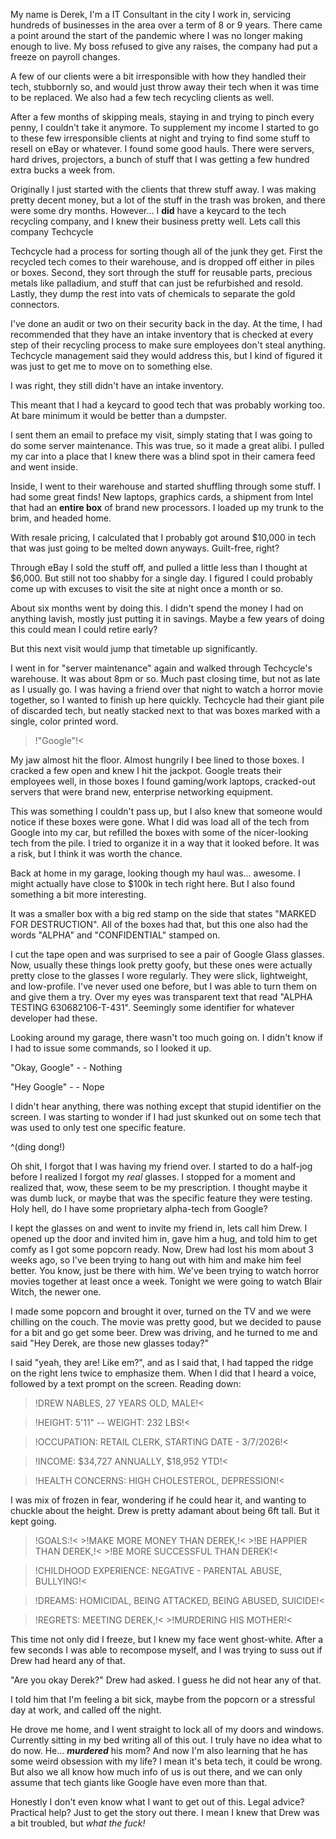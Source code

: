 My name is Derek, I'm a IT Consultant in the city I work in, servicing hundreds of businesses in the area over a term of 8 or 9 years. There came a point around the start of the pandemic where I was no longer making enough to live. My boss refused to give any raises, the company had put a freeze on payroll changes.

A few of our clients were a bit irresponsible with how they handled their tech, stubbornly so, and would just throw away their tech when it was time to be replaced. We also had a few tech recycling clients as well.

After a few months of skipping meals, staying in and trying to pinch every penny, I couldn't take it anymore. To supplement my income I started to go to these few irresponsible clients at night and trying to find some stuff to resell on eBay or whatever. I found some good hauls. There were servers, hard drives, projectors, a bunch of stuff that I was getting a few hundred extra bucks a week from.

Originally I just started with the clients that threw stuff away. I was making pretty decent money, but a lot of the stuff in the trash was broken, and there were some dry months. However... I **did** have a keycard to the tech recycling company, and I knew their business pretty well. Lets call this company Techcycle

Techcycle had a process for sorting though all of the junk they get. First the recycled tech comes to their warehouse, and is dropped off either in piles or boxes. Second, they sort through the stuff for reusable parts, precious metals like palladium, and stuff that can just be refurbished and resold. Lastly, they dump the rest into vats of chemicals to separate the gold connectors.

I've done an audit or two on their security back in the day. At the time, I had recommended that they have an intake inventory that is checked at every step of their recycling process to make sure employees don't steal anything. Techcycle management said they would address this, but I kind of figured it was just to get me to move on to something else.

I was right, they still didn't have an intake inventory.

This meant that I had a keycard to good tech that was probably working too. At bare minimum it would be better than a dumpster.

I sent them an email to preface my visit, simply stating that I was going to do some server maintenance. This was true, so it made a great alibi. I pulled my car into a place that I knew there was a blind spot in their camera feed and went inside.

Inside, I went to their warehouse and started shuffling through some stuff. I had some great finds! New laptops, graphics cards, a shipment from Intel that had an **entire box** of brand new processors. I loaded up my trunk to the brim, and headed home.

With resale pricing, I calculated that I probably got around $10,000 in tech that was just going to be melted down anyways. Guilt-free, right?

Through eBay I sold the stuff off, and pulled a little less than I thought at $6,000. But still not too shabby for a single day. I figured I could probably come up with excuses to visit the site at night once a month or so.

About six months went by doing this. I didn't spend the money I had on anything lavish, mostly just putting it in savings. Maybe a few years of doing this could mean I could retire early?

But this next visit would jump that timetable up significantly.

I went in for "server maintenance" again and walked through Techcycle's warehouse. It was about 8pm or so. Much past closing time, but not as late as I usually go. I was having a friend over that night to watch a horror movie together, so I wanted to finish up here quickly. Techcycle had their giant pile of discarded tech, but neatly stacked next to that was boxes marked with a single, color printed word.

>!"Google"!<

My jaw almost hit the floor. Almost hungrily I bee lined to those boxes. I cracked a few open and knew I hit the jackpot. Google treats their employees well, in those boxes I found gaming/work laptops, cracked-out servers that were brand new, enterprise networking equipment.

This was something I couldn't pass up, but I also knew that someone would notice if these boxes were gone. What I did was load all of the tech from Google into my car, but refilled the boxes with some of the nicer-looking tech from the pile. I tried to organize it in a way that it looked before. It was a risk, but I think it was worth the chance.

Back at home in my garage, looking though my haul was... awesome. I might actually have close to $100k in tech right here. But I also found something a bit more interesting.

It was a smaller box with a big red stamp on the side that states "MARKED FOR DESTRUCTION". All of the boxes had that, but this one also had the words "ALPHA" and "CONFIDENTIAL" stamped on.

I cut the tape open and was surprised to see a pair of Google Glass glasses. Now, usually these things look pretty goofy, but these ones were actually pretty close to the glasses I wore regularly. They were slick, lightweight, and low-profile. I've never used one before, but I was able to turn them on and give them a try. Over my eyes was transparent text that read "ALPHA TESTING 630682106-T-431". Seemingly some identifier for whatever developer had these.

Looking around my garage, there wasn't too much going on. I didn't know if I had to issue some commands, so I looked it up.

"Okay, Google" - - Nothing

"Hey Google" - - Nope

I didn't hear anything, there was nothing except that stupid identifier on the screen. I was starting to wonder if I had just skunked out on some tech that was used to only test one specific feature.

^(ding dong!)

Oh shit, I forgot that I was having my friend over. I started to do a half-jog before I realized I forgot my *real* glasses. I stopped for a moment and realized that, wow, these seem to be my prescription. I thought maybe it was dumb luck, or maybe that was the specific feature they were testing. Holy hell, do I have some proprietary alpha-tech from Google?

I kept the glasses on and went to invite my friend in, lets call him Drew. I opened up the door and invited him in, gave him a hug, and told him to get comfy as I got some popcorn ready. Now, Drew had lost his mom about 3 weeks ago, so I've been trying to hang out with him and make him feel better. You know, just be there with him. We've been trying to watch horror movies together at least once a week. Tonight we were going to watch Blair Witch, the newer one.

I made some popcorn and brought it over, turned on the TV and we were chilling on the couch. The movie was pretty good, but we decided to pause for a bit and go get some beer. Drew was driving, and he turned to me and said "Hey Derek, are those new glasses today?"

I said "yeah, they are! Like em?", and as I said that, I had tapped the ridge on the right lens twice to emphasize them. When I did that I heard a voice, followed by a text prompt on the screen. Reading down:

>!DREW NABLES, 27 YEARS OLD, MALE!<

>!HEIGHT: 5'11" -- WEIGHT: 232 LBS!<

>!OCCUPATION: RETAIL CLERK, STARTING DATE - 3/7/2026!<

>!INCOME: $34,727 ANNUALLY, $18,952 YTD!<

>!HEALTH CONCERNS: HIGH CHOLESTEROL, DEPRESSION!<

I was mix of frozen in fear, wondering if he could hear it, and wanting to chuckle about the height. Drew is pretty adamant about being 6ft tall. But it kept going.

>!GOALS:!< >!MAKE MORE MONEY THAN DEREK,!< >!BE HAPPIER THAN DEREK,!< >!BE MORE SUCCESSFUL THAN DEREK!<

>!CHILDHOOD EXPERIENCE: NEGATIVE - PARENTAL ABUSE, BULLYING!<

>!DREAMS: HOMICIDAL, BEING ATTACKED, BEING ABUSED, SUICIDE!<

>!REGRETS: MEETING DEREK,!< >!MURDERING HIS MOTHER!<

This time not only did I freeze, but I knew my face went ghost-white. After a few seconds I was able to recompose myself, and I was trying to suss out if Drew had heard any of that.

"Are you okay Derek?" Drew had asked. I guess he did not hear any of that.

I told him that I'm feeling a bit sick, maybe from the popcorn or a stressful day at work, and called off the night.

He drove me home, and I went straight to lock all of my doors and windows. Currently sitting in my bed writing all of this out. I truly have no idea what to do now. He... ***murdered*** his mom? And now I'm also learning that he has some weird obsession with my life? I mean it's beta tech, it could be wrong. But also we all know how much info of us is out there, and we can only assume that tech giants like Google have even more than that.

Honestly I don't even know what I want to get out of this. Legal advice? Practical help? Just to get the story out there. I mean I knew that Drew was a bit troubled, but *what the fuck!*